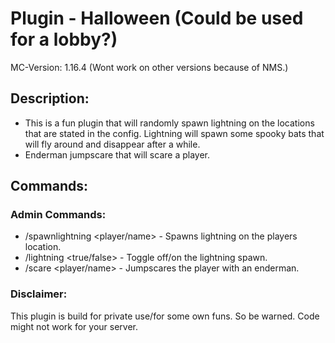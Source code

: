 # Plugin - Halloween (Could be used for a lobby?)
MC-Version: 1.16.4 (Wont work on other versions because of NMS.)
## Description:
- This is a fun plugin that will randomly spawn lightning on the locations that are stated in the config.
  Lightning will spawn some spooky bats that will fly around and disappear after a while.
- Enderman jumpscare that will scare a player.

## Commands:
### Admin Commands:
- /spawnlightning <player/name> - Spawns lightning on the players location.
- /lightning <true/false> - Toggle off/on the lightning spawn.
- /scare <player/name> - Jumpscares the player with an enderman.

### Disclaimer:
This plugin is build for private use/for some own funs. 
So be warned. Code might not work for your server.
